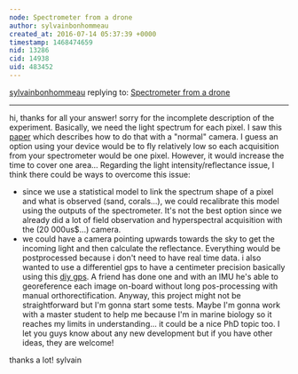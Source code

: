```yaml
---
node: Spectrometer from a drone
author: sylvainbonhommeau
created_at: 2016-07-14 05:37:39 +0000
timestamp: 1468474659
nid: 13286
cid: 14938
uid: 483452
---
```




[sylvainbonhommeau](../profile/sylvainbonhommeau) replying to: [Spectrometer from a drone](../notes/sylvainbonhommeau/07-13-2016/spectrometer-from-a-drone)

----
hi,
thanks for all your answer! 
sorry for the incomplete description of the experiment. Basically, we need the light spectrum for each pixel. I saw this [paper](https://www.cg.tuwien.ac.at/research/publications/2012/Habel_2012_PSP/Habel_2012_PSP-Draft.pdf) which describes how to do that with a "normal" camera. 
I guess an option using your device would be to fly relatively low so each acquisition from your spectrometer would be one pixel. However, it would increase the time to cover one area...
Regarding the light intensity/reflectance issue, I think there could be ways to overcome this issue:
- since we use a statistical model to link the spectrum shape of a pixel and what is observed (sand, corals...), we could recalibrate this model using the outputs of the spectrometer. It's not the best option since we already did a lot of field observation and hyperspectral acquisition with the (20 000us$...) camera.
- we could have a camera pointing upwards towards the sky to get the incoming light and then calculate the reflectance.
Everything would be postprocessed because i don't need to have real time data. i also wanted to use a differentiel gps to have a centimeter precision basically using this [diy gps](http://www.instructables.com/id/Sub-Centimeter-GPS-With-RTKLIB/). A friend has done one and with an IMU he's able to georeference each image on-board without long pos-processing with manual orthorectification.
Anyway, this project might not be straightforward but I'm gonna start some tests. Maybe I'm gonna work with a master student to help me because I'm in marine biology so it reaches my limits in understanding... it could be a nice PhD topic too.
I let you guys know about any new development but if you have other ideas, they are welcome!

thanks a lot!
sylvain